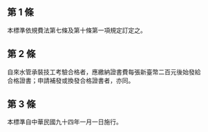第 1 條
-------
本標準依規費法第七條及第十條第一項規定訂定之。

第 2 條
-------
自來水管承裝技工考驗合格者，應繳納證書費每張新臺幣二百元後始發給  
合格證書；申請補發或換發合格證書者，亦同。

第 3 條
-------
本標準自中華民國九十四年一月一日施行。


